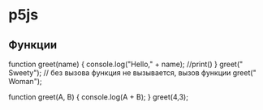 # p5js
## Функции
function greet(name) {
  console.log("Hello," + name); //print()
  }
greet(" Sweety"); // без вызова функция не вызывается, вызов функции
greet(" Woman");

function greet(A, B) {
  console.log(A + B);
}
greet(4,3);
